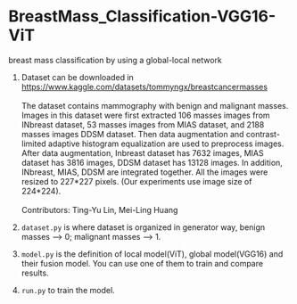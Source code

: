 # BreastMass_Classification-VGG16-ViT
breast mass classification by using a global-local network

1. Dataset can be downloaded in https://www.kaggle.com/datasets/tommyngx/breastcancermasses <br/>
<br/>The dataset contains mammography with benign and malignant masses. Images in this dataset were first extracted 106 masses images from INbreast dataset, 53 masses images from MIAS dataset, and 2188 masses images DDSM dataset. Then data augmentation and contrast-limited adaptive histogram equalization are used to preprocess images. After data augmentation, Inbreast dataset has 7632 images, MIAS dataset has 3816 images, DDSM dataset has 13128 images. In addition, INbreast, MIAS, DDSM are integrated together. All the images were resized to 227*227 pixels. (Our experiments use image size of 224\*224). <br/>
<br/>Contributors: Ting-Yu Lin, Mei-Ling Huang

2. `dataset.py` is where dataset is organized in generator way, benign masses --> 0; malignant masses --> 1.

3. `model.py` is the definition of local model(ViT), global model(VGG16) and their fusion model. You can use one of them to train and compare results.

4. `run.py` to train the model.
